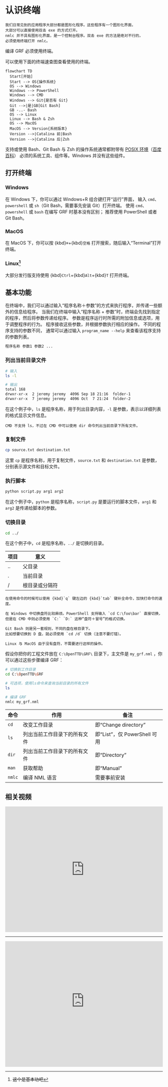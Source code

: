 # 认识终端

```{caution}
我们日常见到的应用程序大部分都是图形化程序。这些程序有一个图形化界面，
大部分可以直接使用双击 exe 的方式打开。
nmlc 并不具有图形化界面，是一个控制台程序。双击 exe 的方法是绝对不行的，
必须使用终端打开 nmlc。
```

编译 GRF 必须使用终端。

可以使用下面的终端速查图查看使用的终端。

```{mermaid}
flowchart TD
  Start[开始]
  Start --> OS{操作系统}
  OS --> Windows
  Windows --> PowerShell
  Windows --> CMD
  Windows --> Git{是否有 Git}
  Git -->|是|GB[Git Bash]
  GB -..- Bash
  OS --> Linux
  Linux --> Bash & Zsh
  OS --> MacOS
  MacOS --> Version{系统版本}
  Version -->|Catalina 前|Bash
  Version -->|Catalina 后|Zsh
```

支持或使用 Bash、Git Bash 与 Zsh 的操作系统通常都附带有 [POSIX 环境](https://zh.wikipedia.org/wiki/%E5%8F%AF%E7%A7%BB%E6%A4%8D%E6%93%8D%E4%BD%9C%E7%B3%BB%E7%BB%9F%E6%8E%A5%E5%8F%A3)（[百度百科](https://baike.baidu.com/item/%E5%8F%AF%E7%A7%BB%E6%A4%8D%E6%93%8D%E4%BD%9C%E7%B3%BB%E7%BB%9F%E6%8E%A5%E5%8F%A3)）
必须的系统工具、组件等。Windows 并没有这些组件。

## 打开终端

### Windows

在 Windows 下，你可以通过 Windows+R 组合键打开“运行”界面，
输入 `cmd`、`powershell` 或 `sh`（Git Bash，需要事先安装 Git）打开终端。
使用 `cmd`、`powershell` 或 `bash` 在编写 GRF 时基本没有区别；
推荐使用 PowerShell 或者 Git Bash。

### MacOS

在 MacOS 下，你可以按 {kbd}`⌘`+{kbd}`空格` 打开搜索，随后输入“Terminal”打开终端。

### Linux[^basics]

大部分发行版支持使用 {kbd}`Ctrl`+{kbd}`Alt`+{kbd}`T` 打开终端。

[^basics]: ~~这个是基本功吧~~

## 基本功能

在终端中，我们可以通过输入“程序名称＋参数”的方式来执行程序，并传递一些额外的信息给程序。
当我们在终端中输入“程序名称 + 参数”时，终端会先找到指定的程序，然后将参数传递给程序。
参数是程序运行时所需的附加信息或选项，用于调整程序的行为。
程序接收这些参数，并根据参数执行相应的操作。
不同的程序支持的参数不同，
通常可以通过输入 `program_name --help` 来查看该程序支持的参数列表。

```bash
程序名称 参数1 参数2 ...
```

### 列出当前目录文件

```bash
# 输入
ls -l

# 输出
total 168
drwxr-xr-x  2 jeremy jeremy  4096 Sep 18 21:16  folder-1
drwxr-xr-x  7 jeremy jeremy  4096 Oct  7 21:24  folder-2
```

在这个例子中，`ls` 是程序名称，用于列出目录内容，`-l` 是参数，表示以详细列表的格式显示文件信息。

```{important}
CMD 不支持 ls，不过在 CMD 中可以使用 dir 命令列出当前目录下所有文件。
```

### 复制文件

```bash
cp source.txt destination.txt
```

这里 `cp` 是程序名称，用于复制文件，`source.txt` 和 `destination.txt` 是参数，分别表示源文件和目标文件。

### 执行脚本

```bash
python script.py arg1 arg2
```

在这个例子中，`python` 是程序名称，`script.py` 是要运行的脚本文件，`arg1` 和 `arg2` 是传递给脚本的参数。

### 切换目录

```bash
cd ../
```

在这个例子中，`cd` 是程序名称，`../` 是切换的目录。

<!--autocorrect: false-->

| 项目 | 意义           |
|------|----------------|
| ..   | 父目录         |
| .    | 当前目录       |
| /    | 根目录或分隔符 |

<!--autocorrect: true-->


```{note}
在使用命令的时候可以使用 {kbd}`q` 键左边的 {kbd}`tab` 键补全命令，加快打命令的速度。
```

```{important}
在 Windows 中切换盘符比较麻烦。PowerShell 支持输入 `cd C:\foo\bar` 直接切换，
但是在 CMD 中则必须使用 `C:` `D:` 这种“盘符＋冒号”的格式切换。

Git Bash 则是另一套规则，不同的盘在根目录下。
比如想要切换到 D 盘，就必须使用 `cd /d` 切换（注意不要打错）。

Linux 与 MacOS 由于没有盘符，不需要进行这样的操作。

```

假设你把你的工程文件放在 `C:\OpenTTD\GRF\` 目录下，主文件是 `my_grf.nml` ，你可以通过这些步骤编译 GRF：

```bash
# 切换到工作目录
cd C:\OpenTTD\GRF

# 可选项，使用ls命令来查询当前目录的所有文件
ls

# 编译 GRF
nmlc my_grf.nml
```

| 命令   | 作用                         | 备注                        |
|--------|----------------------------|----------------------------|
| `cd`   | 改变工作目录                 | 即“Change directory”        |
| `ls`   | 列出当前工作目录下的所有文件 | 即“List”，仅 PowerShell 可用 |
| `dir`  | 列出当前工作目录下的所有文件 | 即“Directory”               |
| `man`  | 获取帮助                     | 即“Manual”                  |
| `nmlc` | 编译 NML 语言                | 需要事前安装                |

## 相关视频

<iframe width="100%" height="400px" src="https://player.bilibili.com/player.html?isOutside=true&aid=251924452&bvid=BV1cY411s7Yt&cid=449705744&p=1" scrolling="no" border="0" frameborder="no" framespacing="0" allowfullscreen="true"></iframe>

---

<iframe width="100%" height="400px" src="https://www.youtube-nocookie.com/embed/I4EWvMFj37g?si=gG17pnDUknivP-wd" title="YouTube video player" frameborder="0" allow="accelerometer; autoplay; clipboard-write; encrypted-media; gyroscope; picture-in-picture; web-share" referrerpolicy="strict-origin-when-cross-origin" allowfullscreen></iframe>
